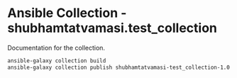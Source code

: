 # Ansible Collection - shubhamtatvamasi.test_collection

Documentation for the collection.


```bash
ansible-galaxy collection build
ansible-galaxy collection publish shubhamtatvamasi-test_collection-1.0.1.tar.gz
```
